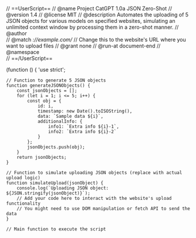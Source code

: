 // ==UserScript==
// @name        Project CatGPT  1.0a JSON Zero-Shot
// @version     1.4
// @license     MIT
// @description Automates the uploading of 5 JSON objects for various models on specified websites, simulating an unlimited context window by processing them in a zero-shot manner.
// @author      
// @match       *://example.com/*  // Change this to the website's URL where you want to upload files
// @grant       none
// @run-at      document-end
// @namespace   
// ==/UserScript==

(function () {
    'use strict';

    // Function to generate 5 JSON objects
    function generateJSONObjects() {
        const jsonObjects = [];
        for (let i = 1; i <= 5; i++) {
            const obj = {
                id: i,
                timestamp: new Date().toISOString(),
                data: `Sample data ${i}`,
                additionalInfo: {
                    info1: `Extra info ${i}-1`,
                    info2: `Extra info ${i}-2` 
                }
            };
            jsonObjects.push(obj);
        }
        return jsonObjects;
    }

    // Function to simulate uploading JSON objects (replace with actual upload logic)
    function simulateUpload(jsonObject) {
        console.log(`Uploading JSON object: ${JSON.stringify(jsonObject)}`);
        // Add your code here to interact with the website's upload functionality
        // You might need to use DOM manipulation or fetch API to send the data
    }

    // Main function to execute the script
